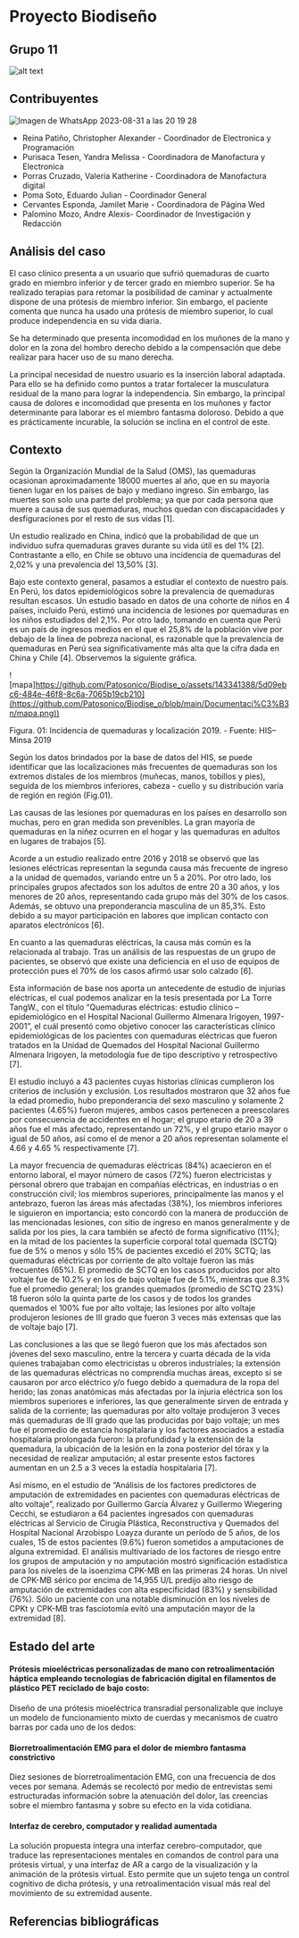 # Proyecto Biodiseño 
## Grupo 11
                           
![alt text](https://static.vecteezy.com/system/resources/thumbnails/000/429/993/small/ArtificialIntelligence_03.jpg "Logo Title Text 1")

## Contribuyentes
![Imagen de WhatsApp 2023-08-31 a las 20 19 28](https://github.com/Patosonico/Biodise_o/assets/143341388/5d09ebc6-484e-46f8-8c6a-7065b19cb210)

* Reina Patiño, Christopher Alexander - Coordinador de Electronica y Programación 
* Purisaca Tesen, Yandra Melissa - Coordinadora de Manofactura y Electronica 
* Porras Cruzado, Valeria Katherine - Coordinadora de Manofactura digital
* Poma Soto, Eduardo Julian - Coordinador General
* Cervantes Esponda, Jamilet Marie - Coordinadora de Página Wed
* Palomino Mozo, Andre Alexis- Coordinador de Investigación y Redacción

## Análisis del caso
El caso clínico presenta a un usuario que sufrió quemaduras de cuarto grado en miembro inferior y de tercer grado en miembro superior. Se ha realizado terapias para retomar la posibilidad de caminar y actualmente dispone de una prótesis de miembro inferior. Sin embargo, el paciente comenta que nunca ha usado una prótesis de miembro superior, lo cual produce independencia en su vida diaria. 

Se ha determinado que presenta incomodidad en los muñones de la mano y dolor en la zona del hombro derecho debido a la compensación que debe realizar para hacer uso de su mano derecha. 

La principal necesidad de nuestro usuario es la inserción laboral adaptada. Para ello se ha definido como puntos a tratar fortalecer la musculatura residual de la mano para lograr la independencia. Sin embargo, la principal causa de dolores e incomodidad que presenta en los muñones y factor determinante para laborar es el miembro fantasma doloroso. Debido a que es prácticamente incurable, la solución se inclina en el control de este. 

## Contexto
Según la Organización Mundial de la Salud (OMS), las quemaduras ocasionan aproximadamente 18000 muertes al año, que en su mayoría tienen lugar en los países de bajo y mediano ingreso. Sin embargo, las muertes son solo una parte del problema; ya que por cada persona que muere a causa de sus quemaduras, muchos quedan con discapacidades y desfiguraciones por el resto de sus vidas [1].

Un estudio realizado en China, indicó que la probabilidad de que un individuo sufra quemaduras graves durante su vida útil es del 1% [2]. Contrastante a ello, en Chile se obtuvo una incidencia de quemaduras del 2,02% y una prevalencia del 13,50% [3].

Bajo este contexto general, pasamos a estudiar el contexto de nuestro país. En Perú, los datos epidemiológicos sobre la prevalencia de quemaduras resultan escasos. Un estudio basado en datos de una cohorte de niños en 4 países, incluido Perú, estimó una incidencia de lesiones por quemaduras en los niños estudiados del 2,1%. Por otro lado, tomando en cuenta que Perú es un país de ingresos medios en el que el 25,8% de la población vive por debajo de la línea de pobreza nacional, es razonable que la prevalencia de quemaduras en Perú sea significativamente más alta que la cifra dada en China y Chile [4]. Observemos la siguiente gráfica.

![mapa]https://github.com/Patosonico/Biodise_o/assets/143341388/5d09ebc6-484e-46f8-8c6a-7065b19cb210](https://github.com/Patosonico/Biodise_o/blob/main/Documentaci%C3%B3n/mapa.png))

Figura. 01: Incidencia de quemaduras y localización 2019. - Fuente: HIS– Minsa 2019

Según los datos brindados por la base de datos del HIS, se puede identificar que las localizaciones más frecuentes de quemaduras son los extremos distales de los miembros (muñecas, manos, tobillos y pies), seguida de los miembros inferiores, cabeza - cuello y su distribución varía de región en región (Fig.01).

Las causas de las lesiones por quemaduras en los países en desarrollo son muchas, pero en gran medida son prevenibles. La gran mayoría de quemaduras en la niñez ocurren en el hogar y las quemaduras en adultos en lugares de trabajos [5].

Acorde a un estudio realizado entre 2016 y 2018 se observó que las lesiones eléctricas representan la segunda causa más frecuente de ingreso a la unidad de quemados, variando entre un 5 a 20%. Por otro lado, los principales grupos afectados son los adultos de entre 20 a 30 años, y los menores de 20 años, representando cada grupo más del 30% de los casos. Además, se obtuvo una preponderancia masculina de un 85,3%. Esto debido a su mayor participación en labores que implican contacto con aparatos electrónicos [6]. 

En cuanto a las quemaduras eléctricas, la causa más común es la relacionada al trabajo. Tras un análisis de las respuestas de un grupo de pacientes, se observó que existe una deficiencia en el uso de equipos de protección pues el 70% de los casos afirmó usar solo calzado [6]. 

Esta información de base nos aporta un antecedente de estudio de injurias eléctricas, el cual podemos analizar en la tesis presentada por La Torre TangW., con el título “Quemaduras eléctricas: estudio clínico – epidemiológico en el Hospital Nacional Guillermo Almenara Irigoyen, 1997-2001”, el cuál presentó como objetivo conocer las características clínico epidemiológicas de los pacientes con quemaduras eléctricas que fueron tratados en la Unidad de Quemados del Hospital Nacional Guillermo Almenara Irigoyen, la metodología fue de tipo descriptivo y retrospectivo [7]. 

El estudio incluyó a 43 pacientes cuyas historias clínicas cumplieron los criterios de inclusión y exclusión. Los resultados mostraron que 32 años fue la edad promedio, hubo preponderancia del sexo masculino y solamente 2 pacientes (4.65%) fueron mujeres, ambos casos pertenecen a preescolares por consecuencia de accidentes en el hogar; el grupo etario de 20 a 39 años fue el más afectado, representando un 72%, y el grupo etario mayor o igual de 50 años, así como el de menor a 20 años representan solamente el 4.66 y 4.65 % respectivamente [7].  

La mayor frecuencia de quemaduras eléctricas (84%) acaecieron en el entorno laboral, el mayor número de casos (72%) fueron electricistas y personal obrero que trabajan en compañías eléctricas, en industrias o en construcción civil; los miembros superiores, principalmente las manos y el antebrazo, fueron las áreas más afectadas (38%), los miembros inferiores le siguieron en importancia; esto concordó con la manera de producción de las mencionadas lesiones, con sitio de ingreso en manos generalmente y de salida por los pies, la cara también se afectó de forma significativo (11%); en la mitad de los pacientes la superficie corporal total quemada (SCTQ) fue de 5% o menos y sólo 15% de pacientes excedió el 20% SCTQ; las quemaduras eléctricas por corriente de alto voltaje fueron las más frecuentes (65%). El promedio de SCTQ en los casos producidos por alto voltaje fue de 10.2% y en los de bajo voltaje fue de 5.1%, mientras que 8.3% fue el promedio general; los grandes quemados (promedio de SCTQ 23%) 18 fueron sólo la quinta parte de los casos y de todos los grandes quemados el 100% fue por alto voltaje; las lesiones por alto voltaje produjeron lesiones de III grado que fueron 3 veces más extensas que las de voltaje bajo [7]. 

Las conclusiones a las que se llegó fueron que los más afectados son jóvenes del sexo masculino, entre la tercera y cuarta década de la vida quienes trabajaban como electricistas u obreros industriales; la extensión de las quemaduras eléctricas no comprendía muchas áreas, excepto si se causaron por arco eléctrico y/o fuego debido a quemadura de la ropa del herido; las zonas anatómicas más afectadas por la injuria eléctrica son los miembros superiores e inferiores, las que generalmente sirven de entrada y salida de la corriente; las quemaduras por alto voltaje produjeron 3 veces más quemaduras de III grado que las producidas por bajo voltaje; un mes fue el promedio de estancia hospitalaria y los factores asociados a estadía hospitalaria prolongada fueron: la profundidad y la extensión de la quemadura, la ubicación de la lesión en la zona posterior del tórax y la necesidad de realizar amputación; al estar presente estos factores aumentan en un 2.5 a 3 veces la estadía hospitalaria [7].

Así mismo, en el estudio de “Análisis de los factores predictores de amputación de extremidades en pacientes con quemaduras eléctricas de alto voltaje”, realizado por Guillermo García Álvarez y  Guillermo Wiegering Cecchi, se estudiaron a 64 pacientes ingresados con quemaduras eléctricas al Servicio de Cirugía Plástica, Reconstructiva y Quemados del Hospital Nacional Arzobispo Loayza durante un período de 5 años, de los cuales, 15 de estos pacientes (9.6%) fueron sometidos a amputaciones de alguna extremidad. El análisis multivariado de los factores de riesgo entre los grupos de amputación y no amputación mostró significación estadística para los niveles de la isoenzima CPK-MB en las primeras 24 horas. Un nivel de CPK-MB sérico por encima de 14,955 U/L predijo alto riesgo de amputación de extremidades con alta especificidad (83%) y sensibilidad (76%). Sólo un paciente con una notable disminución en los niveles de CPKt y CPK-MB tras fasciotomía evitó una amputación mayor de la extremidad [8].


## Estado del arte
#### Prótesis mioeléctricas personalizadas de mano con retroalimentación háptica empleando tecnologías de fabricación digital en filamentos de plástico PET reciclado de bajo costo:
Diseño de una prótesis mioeléctrica transradial personalizable que incluye un modelo de funcionamiento mixto de cuerdas y mecanismos de cuatro barras por cada uno de los dedos:

#### Biorretroalimentación EMG para el dolor de miembro fantasma constrictivo
Diez sesiones de biorretroalimentación EMG, con una frecuencia de dos veces por semana. Además se recolectó por medio de entrevistas semi estructuradas información sobre la atenuación del dolor, las creencias sobre el miembro fantasma y sobre su efecto en la vida cotidiana. 

#### Interfaz de cerebro, computador y realidad aumentada
La solución propuesta integra una interfaz cerebro-computador, que traduce las representaciones mentales en comandos de control para una prótesis virtual, y una interfaz de AR a cargo de la visualización y la animación de la prótesis virtual. Esto permite que un sujeto tenga un control cognitivo de dicha prótesis, y una retroalimentación visual más real del movimiento de su extremidad ausente. 

## Referencias bibliográficas
